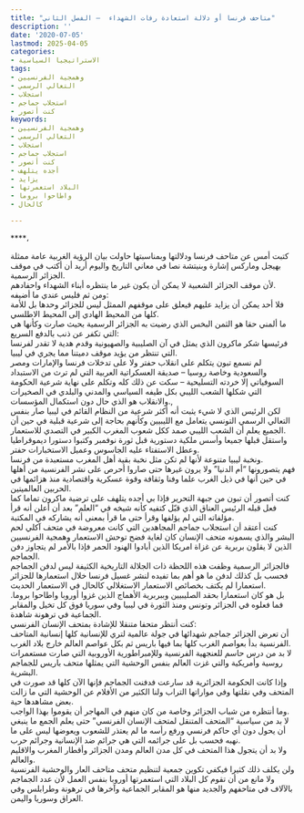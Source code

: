 ```yaml
---
title: "متاحف فرنسا أو دلالة استعادة رفات الشهداء  – الفصل الثاني"
description: ''
date: '2020-07-05'
lastmod: 2025-04-05
categories:
- الاستراتيجيا السياسية
tags:
- وهمجية الفرنسيين
- التعالي الرسمي
- استجلاب
- استجلاب جماجم
- كنت أتصور
keywords:
- وهمجية الفرنسيين
- التعالي الرسمي
- استجلاب
- استجلاب جماجم
- كنت أتصور
- أجده يتلهف
- يزايد
- البلاد استعمرتها
- واطاحوا بروما
- كالحال

---
```

****،

كتبت أمس عن متاحف فرنسا ودلالتها وبمناسبتها حاولت بيان الرؤية الغربية عامة ممثلة بهيجل وماركس إشارة وبنيتشة نصا في معاني التاريخ واليوم أريد أن أكتب في موقف الجزائر الرسمية.  
لأن موقف الجزائر الشعبية لا يمكن أن يكون غير ما ينتظره أبناء الشهداء واحفادهم.   
ومن ثم فليس عندي ما أضيفه:   
فلا أحد يمكن أن يزايد عليهم فيعلق على موقفهم الممثل ليس للجزائر وحدها بل للأمة كلها من المحيط الهادي إلى المحيط الاطلسي.  
ما ألمني حقا هو الثمن البخس الذي رضيت به الجزائر الرسمية بحيث صارت وكأنها هي التي تكفر عن ذنب بالدفع السريع:   
فرئيسها شكر ماكرون الذي يمثل في آن الصليبية والصهيونية وقدم هدية لا تقدر لفرنسا التي تنتظر من يؤيد موقف دميتنا مما يجري في ليبيا.  
لم نسمع تبون يتكلم على انقلاب حفتر ولا على تدخلات فرنسا والإمارات ومصر والسعودية وخاصة روسيا – صديقة العسكراتية العربية التي لم ترث من الاستبداد السوفياتي إلا خردته التسليحية – سكت عن ذلك كله وتكلم على نهاية شرعية الحكومة التي شكلها الشعب الليبي بكل طيفه السياسي والمدني والبلدي في الصخيرات   
والانقلاب هو الذي حال دون استكمال المؤسسات.,  
لكن الرئيس الذي لا شيء يثبت أنه أكثر شرعية من النظام القائم في ليبيا صار بنفس التعالي الرسمي التونسي يتعامل مع الليبيين وكأنهم بحاجة إلى شرعية قبلية في حين أن الجميع يعلم أن الشعب الليبي صمد ككل شعوب المغرب الكبير في التصدي للاستعمار.  
واستقل قبلها جميعا وأسس ملكية دستورية قبل ثورة نوفمبر وكتبوا دستورا ديموقراطيا وعطل الاستفتاء عليه الجاسوس وعميل الاستخبارات حفتر.   
ونخبة ليبيا متنوعة لأنها لم تكن مثل نخبة بقية أهل المغرب مستعبدة من فرنسا.  
فهم يتصورونها “أم الدنيا” ولا يرون غيرها حتى صاروا أحرص على نشر الفرنسية من أهلها في حين أنها في ذيل الغرب علما وفنا وثقافة وقوة عسكرية واقتصادية منذ هزائمها في الحربين العالميتين.  
كنت أتصور أن تبون من جبهة التحرير فإذا بي أجده يتلهف على ترضية ماكرون تماما كما فعل قبله الرئيس العناق الذي قبّل كتفيه كأنه شيخه في “العلم” بعد أن أعلن أنه قرأ مؤلفاته التي لم يؤلفها وقرأ حتى ما قرأ بمعنى أنه يشاركه في المكتبة.  
كنت أعتقد أن استجلاب جماجم المجاهدين التي كانت معروضة في متحف آكلي لحم البشر والذي يسمونه متحف الإنسان كان لغاية فضح توحش الاستعمار وهمجية الفرنسيين الذين لا يقلون بربرية عن غزاة امريكا الذين أبادوا الهنود الحمر فإذا بالأمر لم يتجاوز دفن الجماجم.  
فالجزائر الرسمية وظفت هذه اللحظة ذات الجلالة التاريخية الكثيفة ليس لدفن الجماجم فحسب بل كذلك لدفن ما هو أهم بما تفيده لنشر غسيل فرنسا خلال استعمارها للجزائر استعمارا لم يكتف بخصائص الاستعمار الاستغلالي كالحال في الاستعمار الحديث.  
بل هو كان استعمارا بحقد الصليبيين وببربرية الأهماج الذين غزوا أوروبا واطاحوا بروما. فما فعلوه في الجزائر وتونس ومنذ الثورة في ليبيا وفي سوريا فوق كل تخيل والمقابر الجماعية في ترهونة شاهدة.  
كنت أنتظر متحفا متنقلا للإشادة بمتحف الإنسان الفرنسي:   
أن تعرض الجزائر جماجم شهدائها في جولة عالمية لتري للإنسانية كلها إنسانية المتاحف الفرنسية بدأ بعواصم الغرب كلها بما فيها باريس ثم بكل عواصم العالم خارج بلاد الغرب.  
لا بد من درس حاسم للعنجهية الفرنسية وللإمبراطورية الأوروبية التي صارت مستعمرات روسية وأمريكية والتي غزت العالم بنفس الوحشية التي يمثلها متحف باريس للجماجم البشرية.  
وإذا كانت الحكومة الجزائرية قد سارعت فدفنت الجماجم فإنها الآن كلها قد صورت في المتحف وفي نقلتها وفي مواراتها التراب ولنا الكثير من الأفلام عن الوحشية التي ما زالت بعض مشاهدها حية.   
وما أنتظره من شباب الجزائر وخاصة من كان منهم في المهاجر أن يقوموا بهذا الواجب.  
لا بد من سياسية “المتحف المتنقل لمتحف الإنسان الفرنسي” حتى يعلم الجمع ما ينبغي أن يحول دون أي حاكم فرنسي ورفع رأسه ما لم يعتذر للشعوب ويعوضها ليس على ما نهبه فحسب بل على جرائمه التي هي جرائم ضد الإنسانية وجرائم حرب.   
ولا بد أن يتجول هذا المتحف في كل مدن العالم ومدن الجزائر وأقطار المغرب والاقليم والعالم.   
ولن يكلف ذلك كثيرا فيكفي تكوين جمعية لتنظيم متحف متاحف العار والوحشية الفرنسية  
ولا مانع من أن تقوم كل البلاد التي استعمرتها أوروبا بنفس العمل لأن عدد الجماجم بالآلاف في متاحفهم والجديد منها هو المقابر الجماعية وآخرها في ترهونة وطرابلس وفي العراق وسوريا واليمن.

###
